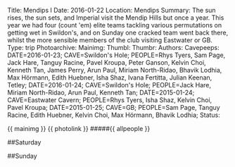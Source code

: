 Title: Mendips I
Date: 2016-01-22
Location: Mendips
Summary: The sun rises, the sun sets, and Imperial visit the Mendip Hills but once a year. This year we had four (count 'em) elite teams tackling various permutations on getting wet in Swildon's, and on Sunday one cracked team went back there, whilst the more sensible members of the club visiting Eastwater or GB.
Type: trip
Photoarchive:
Mainimg: 
Thumbl: 
Thumbr: 
Authors: 
Cavepeeps: DATE=2016-01-23; CAVE=Swildon's Hole; PEOPLE=Rhys Tyers, Sam Page, Jack Hare, Tanguy Racine, Pavel Kroupa, Peter Ganson, Kelvin Choi, Kenneth Tan, James Perry, Arun Paul, Miriam North-Ridao, Bhavik Lodhia, Max Hörmann, Edith Huebner, Isha Shaz, Ivana Fertitta, Julian Keenan, Tetley;
           DATE=2016-01-24; CAVE=Swildon's Hole; PEOPLE=Jack Hare, Miriam North-Ridao, Arun Paul, Kenneth Tan;
           DATE=2015-01-24; CAVE=Eastwater Cavern; PEOPLE=Rhys Tyers, Isha Shaz, Kelvin Choi, Pavel Kroupa;
           DATE=2015-01-25; CAVE=GB; PEOPLE=Sam Page, Tanguy Racine, Edith Huebner, Kelvin Choi, Max Hörmann, Bhavik Lodhia;
Status:

{{ mainimg }}
{{ photolink }}
#####{{ allpeople }}

##Saturday


##Sunday


